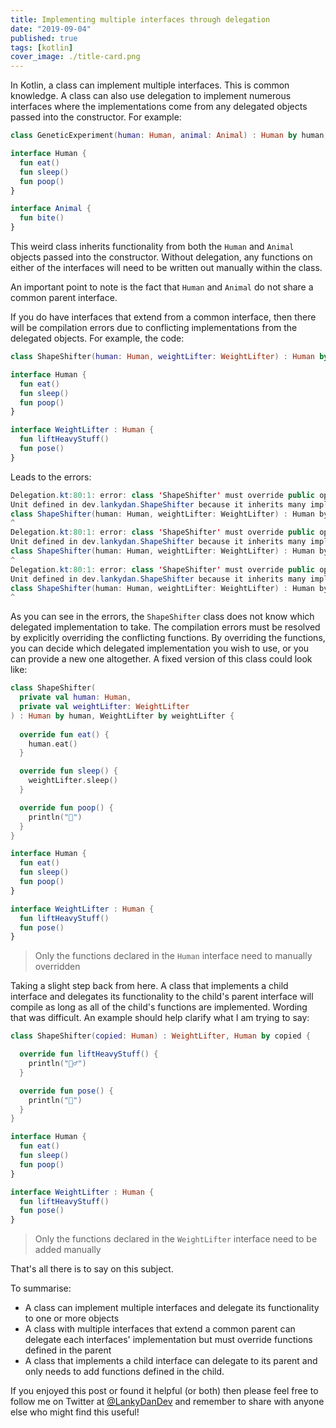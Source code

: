 ```yaml
---
title: Implementing multiple interfaces through delegation
date: "2019-09-04"
published: true
tags: [kotlin]
cover_image: ./title-card.png
---
```


In Kotlin, a class can implement multiple interfaces. This is common knowledge. A class can also use delegation to implement numerous interfaces where the implementations come from any delegated objects passed into the constructor. For example:

```kotlin
class GeneticExperiment(human: Human, animal: Animal) : Human by human, Animal by animal

interface Human {
  fun eat()
  fun sleep()
  fun poop()
}

interface Animal {
  fun bite()
}
```

This weird class inherits functionality from both the `Human` and `Animal` objects passed into the constructor. Without delegation, any functions on either of the interfaces will need to be written out manually within the class.

An important point to note is the fact that `Human` and `Animal` do not share a common parent interface.

If you do have interfaces that extend from a common interface, then there will be compilation errors due to conflicting implementations from the delegated objects. For example, the code:

```kotlin
class ShapeShifter(human: Human, weightLifter: WeightLifter) : Human by human, WeightLifter by weightLifter

interface Human {
  fun eat()
  fun sleep()
  fun poop()
}

interface WeightLifter : Human {
  fun liftHeavyStuff()
  fun pose()
}
```

Leads to the errors:

```java
Delegation.kt:80:1: error: class 'ShapeShifter' must override public open fun eat(): 
Unit defined in dev.lankydan.ShapeShifter because it inherits many implementations of it
class ShapeShifter(human: Human, weightLifter: WeightLifter) : Human by human, WeightLifter by weightLifter
^
Delegation.kt:80:1: error: class 'ShapeShifter' must override public open fun sleep(): 
Unit defined in dev.lankydan.ShapeShifter because it inherits many implementations of it
class ShapeShifter(human: Human, weightLifter: WeightLifter) : Human by human, WeightLifter by weightLifter
^
Delegation.kt:80:1: error: class 'ShapeShifter' must override public open fun poop(): 
Unit defined in dev.lankydan.ShapeShifter because it inherits many implementations of it
class ShapeShifter(human: Human, weightLifter: WeightLifter) : Human by human, WeightLifter by weightLifter
^
```

As you can see in the errors, the `ShapeShifter` class does not know which delegated implementation to take. The compilation errors must be resolved by explicitly overriding the conflicting functions. By overriding the functions, you can decide which delegated implementation you wish to use, or you can provide a new one altogether. A fixed version of this class could look like:

```kotlin
class ShapeShifter(
  private val human: Human,
  private val weightLifter: WeightLifter
) : Human by human, WeightLifter by weightLifter {
  
  override fun eat() {
    human.eat()
  }

  override fun sleep() {
    weightLifter.sleep()
  }

  override fun poop() {
    println("💩")
  }
}

interface Human {
  fun eat()
  fun sleep()
  fun poop()
}

interface WeightLifter : Human {
  fun liftHeavyStuff()
  fun pose()
}
```

> Only the functions declared in the `Human` interface need to manually overridden

Taking a slight step back from here. A class that implements a child interface and delegates its functionality to the child's parent interface will compile as long as all of the child's functions are implemented. Wording that was difficult. An example should help clarify what I am trying to say:

```kotlin
class ShapeShifter(copied: Human) : WeightLifter, Human by copied {

  override fun liftHeavyStuff() {
    println("🏋️‍♂️")
  }

  override fun pose() {
    println("💪")
  }
}

interface Human {
  fun eat()
  fun sleep()
  fun poop()
}

interface WeightLifter : Human {
  fun liftHeavyStuff()
  fun pose()
}
```

> Only the functions declared in the `WeightLifter` interface need to be added manually

That's all there is to say on this subject.

To summarise:

- A class can implement multiple interfaces and delegate its functionality to one or more objects
- A class with multiple interfaces that extend a common parent can delegate each interfaces' implementation but must override functions defined in the parent
- A class that implements a child interface can delegate to its parent and only needs to add functions defined in the child.

If you enjoyed this post or found it helpful (or both) then please feel free to follow me on Twitter at [@LankyDanDev](https://twitter.com/LankyDanDev) and remember to share with anyone else who might find this useful!